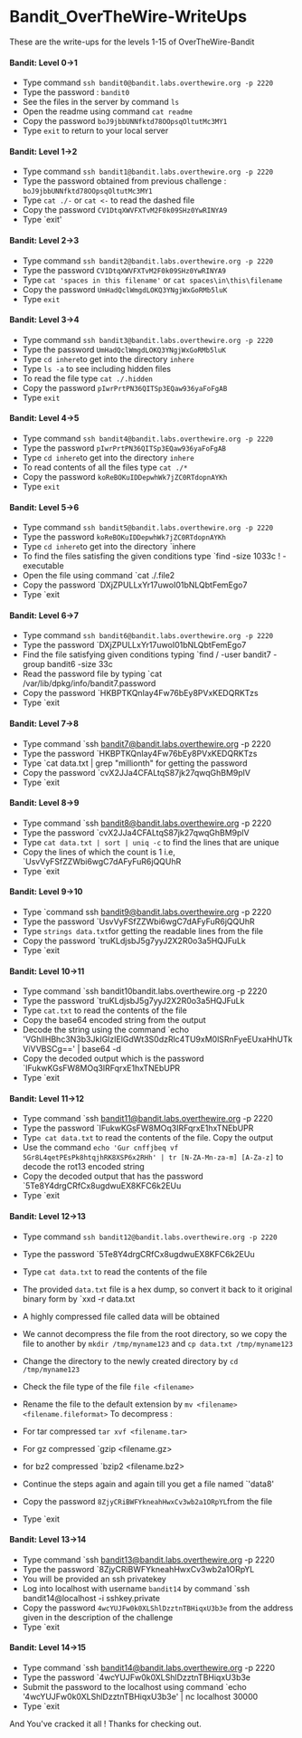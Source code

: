 # Bandit_OverTheWire-WriteUps

These are the write-ups for the levels 1-15 of OverTheWire-Bandit


#### Bandit: Level 0->1

- Type command `ssh bandit0@bandit.labs.overthewire.org -p 2220`
- Type the password : `bandit0`
- See the files in the server by command `ls`
- Open the readme using command `cat readme`
- Copy the password `boJ9jbbUNNfktd78OOpsqOltutMc3MY1`
- Type `exit` to return to your local server

#### Bandit: Level 1->2
- Type command `ssh bandit1@bandit.labs.overthewire.org -p 2220`
- Type the password obtained from previous challenge : `boJ9jbbUNNfktd78OOpsqOltutMc3MY1`
- Type `cat ./-` or `cat <-` to read the dashed file
- Copy the password `CV1DtqXWVFXTvM2F0k09SHz0YwRINYA9`
- Type `exit'

#### Bandit: Level 2->3
- Type command `ssh bandit2@bandit.labs.overthewire.org -p 2220`
- Type the password `CV1DtqXWVFXTvM2F0k09SHz0YwRINYA9`
- Type `cat 'spaces in this filename'` or `cat spaces\in\this\filename`
- Copy the password `UmHadQclWmgdLOKQ3YNgjWxGoRMb5luK`
- Type `exit`

#### Bandit: Level 3->4
- Type command `ssh bandit3@bandit.labs.overthewire.org -p 2220`
- Type the password `UmHadQclWmgdLOKQ3YNgjWxGoRMb5luK`
- Type `cd inhere`to get into the directory `inhere`
- Type `ls -a` to see including hidden files
- To read the file type `cat ./.hidden`
- Copy the password `pIwrPrtPN36QITSp3EQaw936yaFoFgAB`
- Type `exit`

#### Bandit: Level 4->5
- Type command `ssh bandit4@bandit.labs.overthewire.org -p 2220`
- Type the password `pIwrPrtPN36QITSp3EQaw936yaFoFgAB`
- Type `cd inhere`to get into the directory `inhere`
- To read contents of all the files type `cat ./*`
- Copy the password `koReBOKuIDDepwhWk7jZC0RTdopnAYKh`
- Type `exit`

#### Bandit: Level 5->6
- Type command `ssh bandit5@bandit.labs.overthewire.org -p 2220`
- Type the password `koReBOKuIDDepwhWk7jZC0RTdopnAYKh`
- Type `cd inhere`to get into the directory `inhere
- To find the files satisfing the given conditions type `find -size 1033c ! -executable
- Open the file using command `cat ./.file2
- Copy the password `DXjZPULLxYr17uwoI01bNLQbtFemEgo7
- Type `exit

#### Bandit: Level 6->7
- Type command `ssh bandit6@bandit.labs.overthewire.org -p 2220`
- Type the password `DXjZPULLxYr17uwoI01bNLQbtFemEgo7
- Find the file satisfying given conditions typing `find / -user bandit7 -group bandit6 -size 33c
- Read the password file by typing `cat /var/lib/dpkg/info/bandit7.password
- Copy the password `HKBPTKQnIay4Fw76bEy8PVxKEDQRKTzs
- Type `exit

#### Bandit: Level 7->8
- Type command `ssh bandit7@bandit.labs.overthewire.org -p 2220
- Type the password `HKBPTKQnIay4Fw76bEy8PVxKEDQRKTzs
- Type `cat data.txt | grep "millionth" for getting the password
- Copy the password `cvX2JJa4CFALtqS87jk27qwqGhBM9plV
- Type `exit

#### Bandit: Level 8->9
- Type command `ssh bandit8@bandit.labs.overthewire.org -p 2220
- Type the password `cvX2JJa4CFALtqS87jk27qwqGhBM9plV
- Type `cat data.txt | sort | uniq -c` to find the lines that are unique
- Copy the lines of which the count is 1 i.e, `UsvVyFSfZZWbi6wgC7dAFyFuR6jQQUhR
- Type `exit

#### Bandit: Level 9->10
- Type `command ssh bandit9@bandit.labs.overthewire.org -p 2220
- Type the password `UsvVyFSfZZWbi6wgC7dAFyFuR6jQQUhR
- Type `strings data.txt`for getting the readable lines from the file
- Copy the password `truKLdjsbJ5g7yyJ2X2R0o3a5HQJFuLk
- Type `exit

#### Bandit: Level 10->11
- Type command `ssh bandit10bandit.labs.overthewire.org -p 2220
- Type the password `truKLdjsbJ5g7yyJ2X2R0o3a5HQJFuLk
- Type `cat.txt` to read the contents of the file
- Copy the base64 encoded string from the output
- Decode the string using the command `echo 'VGhlIHBhc3N3b3JkIGlzIElGdWt3S0dzRlc4TU9xM0lSRnFyeEUxaHhUTkViVVBSCg==' | base64 -d
- Copy the decoded output which is the password `IFukwKGsFW8MOq3IRFqrxE1hxTNEbUPR
- Type `exit

#### Bandit: Level 11->12
- Type command `ssh bandit11@bandit.labs.overthewire.org -p 2220
- Type the password `IFukwKGsFW8MOq3IRFqrxE1hxTNEbUPR
- Typ`e cat data.txt` to read the contents of the file. Copy the output
- Use the command `echo 'Gur cnffjbeq vf 5Gr8L4qetPEsPk8htqjhRK8XSP6x2RHh' | tr [N-ZA-Mn-za-m] [A-Za-z]` to decode the rot13 encoded string
- Copy the decoded output that has the password `5Te8Y4drgCRfCx8ugdwuEX8KFC6k2EUu
- Type `exit

#### Bandit: Level 12->13
- Type command `ssh bandit12@bandit.labs.overthewire.org -p 2220`
- Type the password `5Te8Y4drgCRfCx8ugdwuEX8KFC6k2EUu
- Type `cat data.txt` to read the contents of the file
- The provided `data.txt` file is a hex dump, so convert it back to it original binary form by `xxd -r data.txt
- A highly compressed file called data will be obtained
- We cannot decompress the file from the root directory, so we copy the file to another by `mkdir /tmp/myname123` and `cp data.txt /tmp/myname123`
- Change the directory to the newly created directory by `cd /tmp/myname123`
- Check the file type of the file `file <filename>`
- Rename the file to the default extension by `mv <filename> <filename.fileformat>`
To decompress :
- For tar compressed `tar xvf <filename.tar>`
- For gz compressed `gzip <filename.gz>
- for bz2 compressed `bzip2 <filename.bz2>

- Continue the steps again and again till you get a file named `'data8'
- Copy the password `8ZjyCRiBWFYkneahHwxCv3wb2a1ORpYL`from the file
- Type `exit

#### Bandit: Level 13->14
- Type command `ssh bandit13@bandit.labs.overthewire.org -p 2220
- Type the password `8ZjyCRiBWFYkneahHwxCv3wb2a1ORpYL
- You will be provided an ssh privatekey
- Log into localhost with username `bandit14` by command `ssh bandit14@localhost -i sshkey.private
- Copy the password `4wcYUJFw0k0XLShlDzztnTBHiqxU3b3e` from the address given in the description of the challenge
- Type `exit

#### Bandit: Level 14->15
- Type command `ssh bandit14@bandit.labs.overthewire.org -p 2220
- Type the password `4wcYUJFw0k0XLShlDzztnTBHiqxU3b3e
- Submit the password to the localhost using command `echo '4wcYUJFw0k0XLShlDzztnTBHiqxU3b3e' | nc localhost 30000
- Type `exit


And You've cracked it all ! Thanks for checking out.

